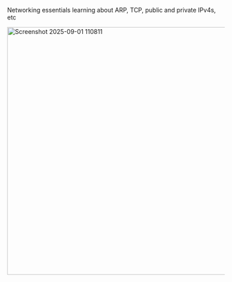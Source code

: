 Networking essentials learning about ARP, TCP, public and private IPv4s, etc

<img width="978" height="572" alt="Screenshot 2025-09-01 110811" src="https://github.com/user-attachments/assets/30d22ff5-35f3-4a8c-b370-8908848d1836" />
